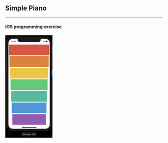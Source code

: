## **Simple Piano**
***
#### iOS programming exercise
<img src="./cover.png" width="30%" height="30%"/>

